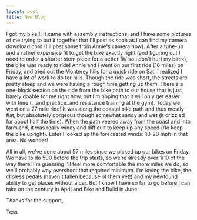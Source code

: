 ```yaml
---
layout: post
title: New Blog 
---
```



I got my bike!!! It came with assembly instructions, and I have some pictures of me trying to put it together that I'll post as soon as I can find my camera download cord (I'll post some from Annie's camera now). After a tune-up and a rather expensive fit to get the bike exactly right (and figuring out I need to order a shorter stem piece for a better fit/ so I don't hurt my back), the bike was ready to ride! Annie and I went on our first ride (16 miles) on Friday, and tried out the
Monterey hills for a quick ride on Sat. I realized I have a lot of work to do for hills. Though the ride was short, the streets are pretty steep and we were having a rough time getting up them. There's a one-block section on the ride from the bike path to our house that is just barely doable for me right now, but I'm hoping that it will only get easier with time (...and practice..and resistance training at the gym). Today we went on a 27 mile ride! It was along the coastal bike path and
thus mostly flat, but absolutely gorgeous though somewhat sandy and wet (it drizzled for about half the time). When the path veered away from the coast and into farmland, it was really windy and difficult to keep up any speed (/to keep the bike upright). Later I looked up the forecasted winds: 10-20 mph in that area. No wonder!

All in all, we've done about 57 miles since we picked up our bikes on Friday. We have to do 500 before the trip starts, so we're already over 1/10 of the way there! I'm guessing I'll feel more comfortable the more miles we do, so we'll probably way overshoot that required minimum. I'm loving the bike, the clipless pedals (haven't fallen because of them yet!) and my newfound ability to get places without a car. But I know I have so far to go before I can take on the century in April
and Bike and Build in June.

Thanks for the support,

Tess
